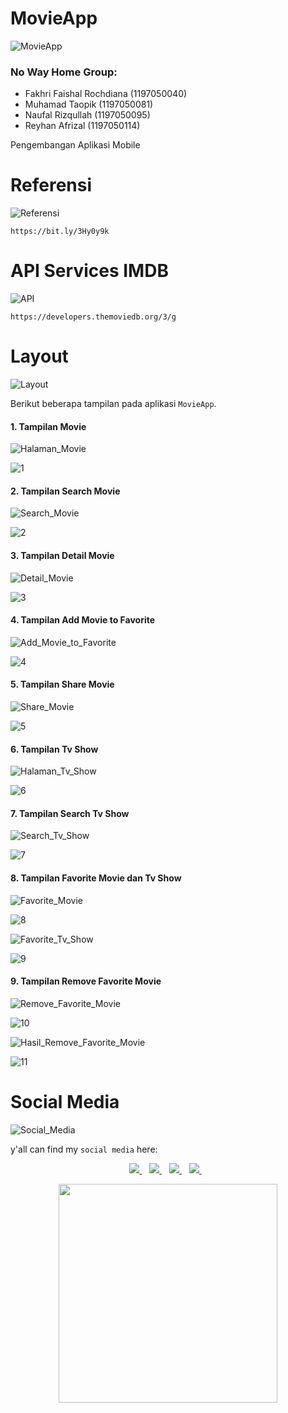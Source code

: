 # MovieApp
![MovieApp](https://img.shields.io/badge/MovieApp-Kelompok-9cf)

### No Way Home Group:

- Fakhri Faishal Rochdiana (1197050040)
- Muhamad Taopik (1197050081)
- Naufal Rizqullah (1197050095)
- Reyhan Afrizal (1197050114)

Pengembangan Aplikasi Mobile

# Referensi
![Referensi](https://img.shields.io/badge/MovieApp-Referensi-orange)

```
https://bit.ly/3Hy0y9k
```

# API Services IMDB
![API](https://img.shields.io/badge/MovieApp-API-orange)

```
https://developers.themoviedb.org/3/g
```

# Layout
![Layout](https://img.shields.io/badge/MovieApp-Layout-orange)

Berikut beberapa tampilan pada aplikasi `MovieApp`.

<h4>1. Tampilan Movie</h4>

![Halaman_Movie](https://img.shields.io/badge/MovieApp-Halaman%20Movie-blue)

![1](images/1.png)

<h4>2. Tampilan Search Movie</h4>

![Search_Movie](https://img.shields.io/badge/MovieApp-Search%20Movie-blue)

![2](images/2.png)

<h4>3. Tampilan Detail Movie</h4>

![Detail_Movie](https://img.shields.io/badge/MovieApp-Detail%20Movie-blue)

![3](images/3.png)

<h4>4. Tampilan Add Movie to Favorite</h4>

![Add_Movie_to_Favorite](https://img.shields.io/badge/MovieApp-Add%20to%20Movie%20Favorite-blue)

![4](images/4.png)

<h4>5. Tampilan Share Movie</h4>

![Share_Movie](https://img.shields.io/badge/MovieApp-Share%20Movie-blue)

![5](images/5.png)

<h4>6. Tampilan Tv Show</h4>

![Halaman_Tv_Show](https://img.shields.io/badge/MovieApp-Halaman%20Tv%20Show-blue)

![6](images/6.png)

<h4>7. Tampilan Search Tv Show</h4>

![Search_Tv_Show](https://img.shields.io/badge/MovieApp-Search%20Tv%20Show-blue)

![7](images/7.png)

<h4>8. Tampilan Favorite Movie dan Tv Show</h4>

![Favorite_Movie](https://img.shields.io/badge/MovieApp-Favorite%20Movie-blue)

![8](images/8.png)

![Favorite_Tv_Show](https://img.shields.io/badge/MovieApp-Favorite%20Tv%20Show-blue)

![9](images/9.png)

<h4>9. Tampilan Remove Favorite Movie</h4>

![Remove_Favorite_Movie](https://img.shields.io/badge/MovieApp-Remove%20Favorite%20Movie-blue)

![10](images/10.png)

![Hasil_Remove_Favorite_Movie](https://img.shields.io/badge/MovieApp-Hasil%20Remove%20Favorite%20Movie-blue)

![11](images/11.png)

# Social Media
![Social_Media](https://img.shields.io/badge/Social-Media-orange)

y'all can find my `social media` here:
 
<p align='center'>
 
 <a href="https://www.facebook.com/mr.94t3z">
  <img src="https://img.shields.io/badge/Facebook-%231877F2.svg?style=for-the-badge&logo=Facebook&logoColor=white" />        
 </a>&nbsp;&nbsp;
 
 <a href="https://www.instagram.com/m.taopik_/">
  <img src="https://img.shields.io/badge/instagram-E4405F?style=for-the-badge&logo=instagram&logoColor=white" /> 
 </a>&nbsp;&nbsp;
 
 <a href="https://www.linkedin.com/in/muhamad-taopik-8b0746174">
  <img src="https://img.shields.io/badge/linkedin-%230077B5.svg?&style=for-the-badge&logo=linkedin&logoColor=white" />
 </a>&nbsp;&nbsp;
 
 <a href="https://twitter.com/mr94t3z">
  <img src="https://img.shields.io/twitter/follow/mr94t3z?color=1DA1F2&logo=twitter&style=for-the-badge" />
 </a>&nbsp;&nbsp;
  
</p>

<p align='center'>
 <a href="#">
  <img src="https://github-readme-stats.vercel.app/api?username=Mr94t3z&show_icons=true&count_private=true&theme=dark" width="350">
 </a>
</p>
